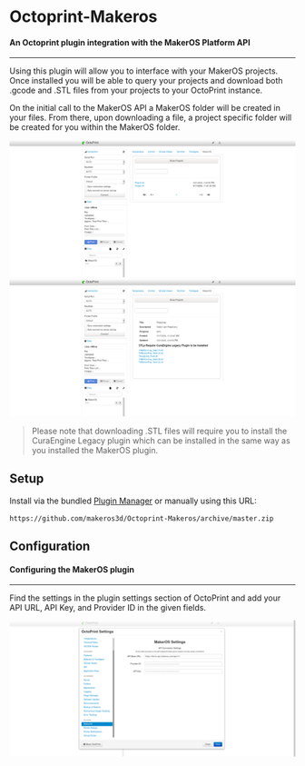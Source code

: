 # Octoprint-Makeros

#### An Octoprint plugin integration with the MakerOS Platform API
---

Using this plugin will allow you to interface with your MakerOS projects.
Once installed you will be able to query your projects and download both .gcode
and .STL files from your projects to your OctoPrint instance.

On the initial call to the MakerOS API a MakerOS folder will be created in your
files. From there, upon downloading a file, a project specific folder will be 
created for you within the MakerOS folder.

![MakerOS plugin projects](assets/Octoprint-Makeros-projects.png)
![MakerOS plugin project](assets/Octoprint-Makeros-project.png)

> Please note that downloading .STL files will require you to install the
CuraEngine Legacy plugin which can be installed in the same way as you
installed the MakerOS plugin.

## Setup

Install via the bundled [Plugin Manager](https://docs.octoprint.org/en/master/bundledplugins/pluginmanager.html)
or manually using this URL:

    https://github.com/makeros3d/Octoprint-Makeros/archive/master.zip

## Configuration

#### Configuring the MakerOS plugin
---

Find the settings in the plugin settings
section of OctoPrint and add your API URL, API Key, and Provider ID
in the given fields.

![MakerOS plugin settings](assets/Octoprint-Makeros-settings.png)

